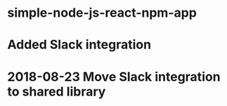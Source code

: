 # simple-node-js-react-npm-app
# Added Slack integration
# 2018-08-23 Move Slack integration to shared library





